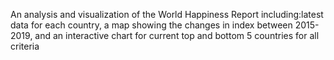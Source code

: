 An analysis and visualization of the World Happiness Report including:latest data for each country, a map showing the changes in index between 2015-2019, and an interactive chart for current top and bottom 5 countries for all criteria
